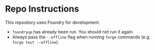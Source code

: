 # Repo Instructions

This repository uses Foundry for development.

- `foundryup` has already been run. You should not run it again.
- Always pass the `--offline` flag when running `forge` commands (e.g. `forge test --offline`).
